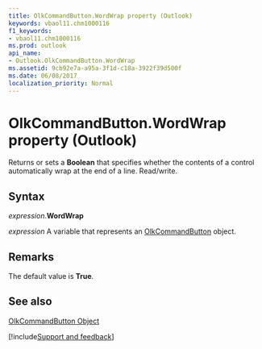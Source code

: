 ```yaml
---
title: OlkCommandButton.WordWrap property (Outlook)
keywords: vbaol11.chm1000116
f1_keywords:
- vbaol11.chm1000116
ms.prod: outlook
api_name:
- Outlook.OlkCommandButton.WordWrap
ms.assetid: 9cb92e7a-a95a-3f1d-c18a-3922f39d500f
ms.date: 06/08/2017
localization_priority: Normal
---
```



# OlkCommandButton.WordWrap property (Outlook)

Returns or sets a **Boolean** that specifies whether the contents of a control automatically wrap at the end of a line. Read/write.


## Syntax

_expression_.**WordWrap**

_expression_ A variable that represents an [OlkCommandButton](Outlook.OlkCommandButton.md) object.


## Remarks

The default value is **True**.


## See also


[OlkCommandButton Object](Outlook.OlkCommandButton.md)

[!include[Support and feedback](~/includes/feedback-boilerplate.md)]